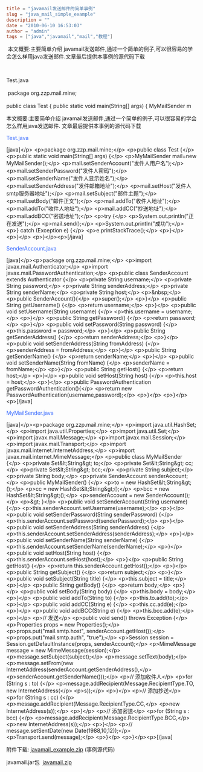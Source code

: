 ```toml
title = "javamail发送邮件的简单事例"
slug = "java_mail_simple_example"
description = ""
date = "2010-06-10 16:53:03"
author = "admin"
tags = ["java","javamail","mail","教程"]
```

<p>&nbsp;本文概要:主要简单介绍 javamail发送邮件,通过一个简单的例子,可以很容易的学会怎么样用java发送邮件.文章最后提供本事例的源代码下载</p><p>&nbsp;</p><p>Test.java<br /><br />&nbsp;package org.zzp.mail.mine;&nbsp;<br /><br />public class Test {	public static void main(String[] args) {		MyMailSender m</p>


<!--more-->

本文概要:主要简单介绍 javamail发送邮件,通过一个简单的例子,可以很容易的学会怎么样用java发送邮件.
文章最后提供本事例的源代码下载

<!--more-->

<span style="color: #3366ff;">Test.java</span>

[java]&lt;/p&gt; &lt;p&gt;package org.zzp.mail.mine;&lt;/p&gt; &lt;p&gt;public class Test {&lt;/p&gt; &lt;p&gt;public static void main(String[] args) {&lt;/p&gt; &lt;p&gt;MyMailSender mail=new MyMailSender();&lt;/p&gt; &lt;p&gt;mail.setSenderAccount(&quot;发件人用户名&quot;);&lt;/p&gt; &lt;p&gt;mail.setSenderPassword(&quot;发件人密码&quot;);&lt;/p&gt; &lt;p&gt;mail.setSenderName(&quot;发件人显示姓名&quot;);&lt;/p&gt; &lt;p&gt;mail.setSenderAddress(&quot;发件邮箱地址&quot;);&lt;/p&gt; &lt;p&gt;mail.setHost(&quot;发件人smtp服务器地址&quot;);&lt;/p&gt; &lt;p&gt;mail.setSubject(&quot;邮件主题&quot;);&lt;/p&gt; &lt;p&gt;mail.setBody(&quot;邮件正文&quot;);&lt;/p&gt; &lt;p&gt;mail.addTo(&quot;收件人地址&quot;);&lt;/p&gt; &lt;p&gt;mail.addTo(&quot;收件人地址&quot;);&lt;/p&gt; &lt;p&gt;mail.addCC(&quot;抄送地址&quot;);&lt;/p&gt; &lt;p&gt;mail.addBCC(&quot;密送地址&quot;);&lt;/p&gt; &lt;p&gt;try {&lt;/p&gt; &lt;p&gt;System.out.println(&quot;正在发送&quot;);&lt;/p&gt; &lt;p&gt;mail.send();&lt;/p&gt; &lt;p&gt;System.out.println(&quot;成功&quot;);&lt;/p&gt; &lt;p&gt;} catch (Exception e) {&lt;/p&gt; &lt;p&gt;e.printStackTrace();&lt;/p&gt; &lt;p&gt;}&lt;/p&gt; &lt;p&gt;}&lt;/p&gt; &lt;p&gt;}&lt;/p&gt;&lt;p&gt;[/java]

<span style="color: #3366ff;">SenderAccount.java</span>

[java]&lt;/p&gt;&lt;p&gt;package org.zzp.mail.mine;&lt;/p&gt; &lt;p&gt;import javax.mail.Authenticator;&lt;/p&gt; &lt;p&gt;import javax.mail.PasswordAuthentication;&lt;/p&gt; &lt;p&gt;public class SenderAccount extends Authenticator {&lt;/p&gt; &lt;p&gt;private String username;&lt;/p&gt; &lt;p&gt;private String password;&lt;/p&gt; &lt;p&gt;private String senderAddress;&lt;/p&gt; &lt;p&gt;private String senderName;&lt;/p&gt; &lt;p&gt;private String host;&lt;/p&gt; &lt;p&gt;&amp;nbsp;&lt;/p&gt; &lt;p&gt;public SenderAccount(){&lt;/p&gt; &lt;p&gt;super();&lt;/p&gt; &lt;p&gt;}&lt;/p&gt; &lt;p&gt;public String getUsername() {&lt;/p&gt; &lt;p&gt;return username;&lt;/p&gt; &lt;p&gt;}&lt;/p&gt; &lt;p&gt;public void setUsername(String username) {&lt;/p&gt; &lt;p&gt;this.username = username;&lt;/p&gt; &lt;p&gt;}&lt;/p&gt; &lt;p&gt;public String getPassword() {&lt;/p&gt; &lt;p&gt;return password;&lt;/p&gt; &lt;p&gt;}&lt;/p&gt; &lt;p&gt;public void setPassword(String password) {&lt;/p&gt; &lt;p&gt;this.password = password;&lt;/p&gt; &lt;p&gt;}&lt;/p&gt; &lt;p&gt;public String getSenderAddress() {&lt;/p&gt; &lt;p&gt;return senderAddress;&lt;/p&gt; &lt;p&gt;}&lt;/p&gt; &lt;p&gt;public void setSenderAddress(String fromAddress) {&lt;/p&gt; &lt;p&gt;senderAddress = fromAddress;&lt;/p&gt; &lt;p&gt;}&lt;/p&gt; &lt;p&gt;public String getSenderName() {&lt;/p&gt; &lt;p&gt;return senderName;&lt;/p&gt; &lt;p&gt;}&lt;/p&gt; &lt;p&gt;public void setSenderName(String fromName) {&lt;/p&gt; &lt;p&gt;senderName = fromName;&lt;/p&gt; &lt;p&gt;}&lt;/p&gt; &lt;p&gt;public String getHost() {&lt;/p&gt; &lt;p&gt;return host;&lt;/p&gt; &lt;p&gt;}&lt;/p&gt; &lt;p&gt;public void setHost(String host) {&lt;/p&gt; &lt;p&gt;this.host = host;&lt;/p&gt; &lt;p&gt;}&lt;/p&gt; &lt;p&gt;public PasswordAuthentication getPasswordAuthentication(){&lt;/p&gt; &lt;p&gt;return new PasswordAuthentication(username,password);&lt;/p&gt; &lt;p&gt;}&lt;/p&gt; &lt;p&gt;}&lt;/p&gt;&lt;p&gt;[/java]

<span style="color: #3366ff;">MyMailSender.java</span>

[java]&lt;/p&gt;&lt;p&gt;package org.zzp.mail.mine;&lt;/p&gt; &lt;p&gt;import java.util.HashSet;&lt;/p&gt; &lt;p&gt;import java.util.Properties;&lt;/p&gt; &lt;p&gt;import java.util.Set;&lt;/p&gt; &lt;p&gt;import javax.mail.Message;&lt;/p&gt; &lt;p&gt;import javax.mail.Session;&lt;/p&gt; &lt;p&gt;import javax.mail.Transport;&lt;/p&gt; &lt;p&gt;import javax.mail.internet.InternetAddress;&lt;/p&gt; &lt;p&gt;import javax.mail.internet.MimeMessage;&lt;/p&gt; &lt;p&gt;public class MyMailSender {&lt;/p&gt; &lt;p&gt;private Set&amp;lt;String&amp;gt; to;&lt;/p&gt; &lt;p&gt;private Set&amp;lt;String&amp;gt; cc;&lt;/p&gt; &lt;p&gt;private Set&amp;lt;String&amp;gt; bcc;&lt;/p&gt; &lt;p&gt;private String subject;&lt;/p&gt; &lt;p&gt;private String body;&lt;/p&gt; &lt;p&gt;private SenderAccount senderAccount;&lt;/p&gt; &lt;p&gt;public MyMailSender() {&lt;/p&gt; &lt;p&gt;to = new HashSet&amp;lt;String&amp;gt;();&lt;/p&gt; &lt;p&gt;cc = new HashSet&amp;lt;String&amp;gt;();&lt;/p&gt; &lt;p&gt;bcc = new HashSet&amp;lt;String&amp;gt;();&lt;/p&gt; &lt;p&gt;senderAccount = new SenderAccount();&lt;/p&gt; &lt;p&gt;&amp;gt; }&lt;/p&gt; &lt;p&gt;public void setSenderAccount(String username) {&lt;/p&gt; &lt;p&gt;this.senderAccount.setUsername(username);&lt;/p&gt; &lt;p&gt;}&lt;/p&gt; &lt;p&gt;public void setSenderPassword(String senderPassword) {&lt;/p&gt; &lt;p&gt;this.senderAccount.setPassword(senderPassword);&lt;/p&gt; &lt;p&gt;}&lt;/p&gt; &lt;p&gt;public void setSenderAddress(String senderAddress) {&lt;/p&gt; &lt;p&gt;this.senderAccount.setSenderAddress(senderAddress);&lt;/p&gt; &lt;p&gt;}&lt;/p&gt; &lt;p&gt;public void setSenderName(String senderName) {&lt;/p&gt; &lt;p&gt;this.senderAccount.setSenderName(senderName);&lt;/p&gt; &lt;p&gt;}&lt;/p&gt; &lt;p&gt;public void setHost(String host) {&lt;/p&gt; &lt;p&gt;this.senderAccount.setHost(host);&lt;/p&gt; &lt;p&gt;}&lt;/p&gt; &lt;p&gt;public String getHost() {&lt;/p&gt; &lt;p&gt;return this.senderAccount.getHost();&lt;/p&gt; &lt;p&gt;}&lt;/p&gt; &lt;p&gt;public String getSubject() {&lt;/p&gt; &lt;p&gt;return subject;&lt;/p&gt; &lt;p&gt;}&lt;/p&gt; &lt;p&gt;public void setSubject(String title) {&lt;/p&gt; &lt;p&gt;this.subject = title;&lt;/p&gt; &lt;p&gt;}&lt;/p&gt; &lt;p&gt;public String getBody() {&lt;/p&gt; &lt;p&gt;return body;&lt;/p&gt; &lt;p&gt;}&lt;/p&gt; &lt;p&gt;public void setBody(String body) {&lt;/p&gt; &lt;p&gt;this.body = body;&lt;/p&gt; &lt;p&gt;}&lt;/p&gt; &lt;p&gt;public void addTo(String to) {&lt;/p&gt; &lt;p&gt;this.to.add(to);&lt;/p&gt; &lt;p&gt;}&lt;/p&gt; &lt;p&gt;public void addCC(String e) {&lt;/p&gt; &lt;p&gt;this.cc.add(e);&lt;/p&gt; &lt;p&gt;}&lt;/p&gt; &lt;p&gt;public void addBCC(String e) {&lt;/p&gt; &lt;p&gt;this.bcc.add(e);&lt;/p&gt; &lt;p&gt;}&lt;/p&gt; &lt;p&gt;// 发送&lt;/p&gt; &lt;p&gt;public void send() throws Exception {&lt;/p&gt; &lt;p&gt;Properties props = new Properties();&lt;/p&gt; &lt;p&gt;props.put(&quot;mail.smtp.host&quot;, senderAccount.getHost());&lt;/p&gt; &lt;p&gt;props.put(&quot;mail.smtp.auth&quot;, &quot;true&quot;);&lt;/p&gt; &lt;p&gt;Session session = Session.getDefaultInstance(props, senderAccount);&lt;/p&gt; &lt;p&gt;MimeMessage message = new MimeMessage(session);&lt;/p&gt; &lt;p&gt;message.setSubject(subject);&lt;/p&gt; &lt;p&gt;message.setText(body);&lt;/p&gt; &lt;p&gt;message.setFrom(new InternetAddress(senderAccount.getSenderAddress(),&lt;/p&gt; &lt;p&gt;senderAccount.getSenderName()));&lt;/p&gt; &lt;p&gt;// 添加收件人&lt;/p&gt; &lt;p&gt;for (String s : to) {&lt;/p&gt; &lt;p&gt;message.addRecipient(Message.RecipientType.TO, new InternetAddress(&lt;/p&gt; &lt;p&gt;s));&lt;/p&gt; &lt;p&gt;}&lt;/p&gt; &lt;p&gt;// 添加抄送&lt;/p&gt; &lt;p&gt;for (String s : cc) {&lt;/p&gt; &lt;p&gt;message.addRecipient(Message.RecipientType.CC,&lt;/p&gt; &lt;p&gt;new InternetAddress(s));&lt;/p&gt; &lt;p&gt;}&lt;/p&gt; &lt;p&gt;// 添加密送&lt;/p&gt; &lt;p&gt;for (String s : bcc) {&lt;/p&gt; &lt;p&gt;message.addRecipient(Message.RecipientType.BCC,&lt;/p&gt; &lt;p&gt;new InternetAddress(s));&lt;/p&gt; &lt;p&gt;}&lt;/p&gt; &lt;p&gt;// message.setSentDate(new Date(1988,10,12));&lt;/p&gt; &lt;p&gt;Transport.send(message);&lt;/p&gt; &lt;p&gt;}&lt;/p&gt; &lt;p&gt;}&lt;/p&gt;&lt;p&gt;[/java]

附件下载:
<a href="/upload_old/2010/6/javamail_example.zip" target="_blank">javamail_example.zip</a> (事例源代码)

javamail.jar包  <a href="/upload_old/2010/6/javamail.zip" target="_blank">javamail.zip</a>